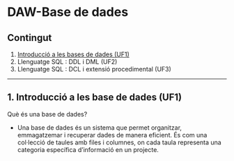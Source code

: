 # DAW-Base de dades

## Contingut
  1. [Introducció a les bases de dades (UF1)](#1.Introducció-a-les-base-de-dades-(UF1))
  2. Llenguatge SQL : DDL i DML (UF2)
  3. Llenguatge SQL :  DCL i extensió procedimental (UF3)

***

## 1. Introducció a les base de dades (UF1)
  Què és una base de dades?
  * Una base de dades és un sistema que permet organitzar, emmagatzemar i recuperar dades de manera eficient. És com una col·lecció de taules amb files i columnes, on cada taula representa una categoria específica d’informació en un projecte.

